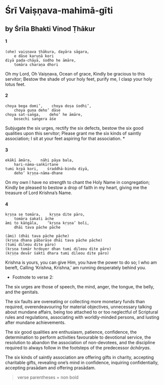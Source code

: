 # Śrī Vaiṣṇava-mahimā-gīti

## by Śrīla Bhakti Vinod Ṭhākur

#### 1

    (ohe) vaiṣṇava ṭhākura, dayāra sāgara,
        e dāse karuṇā kori
    diyā pada-chāyā, śodho he āmāre,
        tomāra charaṇa dhori

Oh my Lord, Oh Vaiṣṇava, Ocean of grace, Kindly be gracious to this servitor; Bestow the shade of your holy feet, purify me, I clasp your holy lotus feet.

#### 2

    choya bega domi’,    choya doṣa śodhi’,
        choya guṇa deho’ dāse
    choya sat-saṅga,    deho’ he āmāre,
        bosechi saṅgera āśe

Subjugate the six urges, rectify the six defects, bestow the six good qualities upon this servitor; Please grant me the six kinds of saintly association; I sit at your feet aspiring for that association. *

#### 3

    ekākī āmāra,    nāhi pāya bala,
        hari-nāma-saṅkīrtane
    tumi kṛpā kori,    śraddhā-bindu diyā,
        deho’ kṛṣṇa-nāma-dhane

On my own I have no strength to chant the Holy Name in congregation; Kindly be pleased to bestow a drop of faith in my heart, giving me the treasure of Lord Krishna’s Name.

#### 4

    kṛṣṇa se tomāra,    kṛṣṇa dite pāro,
        tomāra śakati āche
    āmi to kāṅgāla,    ‘kṛṣṇa kṛṣṇa’ boli,
        dhāi tava pāche pāche

    (āmi) (dhāi tava pāche pāche)
    (kṛṣṇa dhana pābarāse dhāi tava pāche pāche)
    (tumi dileou dite pāro)
    (kṛṣṇa tomār hṛdoyer dhan tumi dileou dite pāro)
    (kṛṣṇa devār śakti dhara tumi dileou dite pāro)

Krishna is yours, you can give Him, you have the power to do so; I who am bereft, Calling ‘Krishna, Krishna,’ am running desperately behind you.

* Footnote to verse 2:

The six urges are those of speech, the mind, anger, the tongue, the belly, and the genitals.

The six faults are overeating or collecting more monetary funds than required, overendeavouring for material objectives, unnecessary talking about mundane affairs, being too attached to or too neglectful of Scriptural rules and regulations, associating with worldly-minded persons, and lusting after mundane achievements.

The six good qualities are enthusiasm, patience, confidence, the determination to perform activities favourable to devotional service, the resolution to abandon the association of non-devotees, and the discipline required to always follow in the footsteps of the predecessor *āchāryas*.

The six kinds of saintly association are offering gifts in charity, accepting charitable gifts, revealing one’s mind in confidence, inquiring confidentially, accepting prasādam and offering prasādam.

> verse parentheses = non bold
